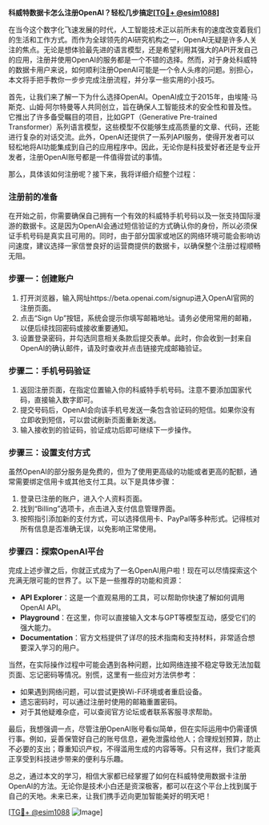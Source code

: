 **科威特数据卡怎么注册OpenAI？轻松几步搞定[[TG💪+ @esim1088](https://t.me/s/esim1088)]**

在当今这个数字化飞速发展的时代，人工智能技术正以前所未有的速度改变着我们的生活和工作方式。而作为全球领先的AI研究机构之一，OpenAI无疑是许多人关注的焦点。无论是想体验最先进的语言模型，还是希望利用其强大的API开发自己的应用，注册并使用OpenAI的服务都是一个不错的选择。然而，对于身处科威特的数据卡用户来说，如何顺利注册OpenAI可能是一个令人头疼的问题。别担心，本文将手把手教你一步步完成注册流程，并分享一些实用的小技巧。

首先，让我们来了解一下为什么选择OpenAI。OpenAI成立于2015年，由埃隆·马斯克、山姆·阿尔特曼等人共同创立，旨在确保人工智能技术的安全性和普及性。它推出了许多备受瞩目的项目，比如GPT（Generative Pre-trained Transformer）系列语言模型，这些模型不仅能够生成高质量的文章、代码，还能进行复杂的对话交流。此外，OpenAI还提供了一系列API服务，使得开发者可以轻松地将AI功能集成到自己的应用程序中。因此，无论你是科技爱好者还是专业开发者，注册OpenAI账号都是一件值得尝试的事情。

那么，具体该如何注册呢？接下来，我将详细介绍整个过程：

### 注册前的准备

在开始之前，你需要确保自己拥有一个有效的科威特手机号码以及一张支持国际漫游的数据卡。这是因为OpenAI会通过短信验证的方式确认你的身份，所以必须保证手机号码是真实且可用的。同时，由于部分国家或地区的网络环境可能会影响访问速度，建议选择一家信誉良好的运营商提供的数据卡，以确保整个注册过程顺畅无阻。

### 步骤一：创建账户

1. 打开浏览器，输入网址https://beta.openai.com/signup进入OpenAI官网的注册页面。
2. 点击“Sign Up”按钮，系统会提示你填写邮箱地址。请务必使用常用的邮箱，以便后续找回密码或接收重要通知。
3. 设置登录密码，并勾选同意相关条款后提交表单。此时，你会收到一封来自OpenAI的确认邮件，请及时查收并点击链接完成邮箱验证。

### 步骤二：手机号码验证

1. 返回注册页面，在指定位置输入你的科威特手机号码。注意不要添加国家代码，直接输入数字即可。
2. 提交号码后，OpenAI会向该手机号发送一条包含验证码的短信。如果你没有立即收到短信，可以尝试刷新页面重新发送。
3. 输入接收到的验证码，验证成功后即可继续下一步操作。

### 步骤三：设置支付方式

虽然OpenAI的部分服务是免费的，但为了使用更高级的功能或者更高的配额，通常需要绑定信用卡或其他支付工具。以下是具体步骤：
1. 登录已注册的账户，进入个人资料页面。
2. 找到“Billing”选项卡，点击进入支付信息管理界面。
3. 按照指引添加新的支付方式，可以选择信用卡、PayPal等多种形式。记得核对所有信息是否准确无误，以免影响正常使用。

### 步骤四：探索OpenAI平台

完成上述步骤之后，你就正式成为了一名OpenAI用户啦！现在可以尽情探索这个充满无限可能的世界了。以下是一些推荐的功能和资源：
- **API Explorer**：这是一个直观易用的工具，可以帮助你快速了解如何调用OpenAI API。
- **Playground**：在这里，你可以直接输入文本与GPT等模型互动，感受它们的强大能力。
- **Documentation**：官方文档提供了详尽的技术指南和支持材料，非常适合想要深入学习的用户。

当然，在实际操作过程中可能会遇到各种问题，比如网络连接不稳定导致无法加载页面、忘记密码等情况。别慌，这里有一些应对方法供参考：
- 如果遇到网络问题，可以尝试更换Wi-Fi环境或者重启设备。
- 遗忘密码时，可以通过注册时使用的邮箱重置密码。
- 对于其他疑难杂症，可以查阅官方论坛或者联系客服寻求帮助。

最后，我想强调一点，尽管注册OpenAI账号看似简单，但在实际运用中仍需谨慎行事。例如，妥善保管好自己的账号信息，避免泄露给他人；合理规划预算，防止不必要的支出；尊重知识产权，不得滥用生成的内容等等。只有这样，我们才能真正享受到科技进步带来的便利与乐趣。

总之，通过本文的学习，相信大家都已经掌握了如何在科威特使用数据卡注册OpenAI的方法。无论你是技术小白还是资深极客，都可以在这个平台上找到属于自己的天地。未来已来，让我们携手迈向更加智能美好的明天吧！

[[TG💪+ @esim1088](https://t.me/s/esim1088) ![Image](https://i.postimg.cc/4NQfJmqS/Snipaste-2025-05-13-00-14-12.png)]